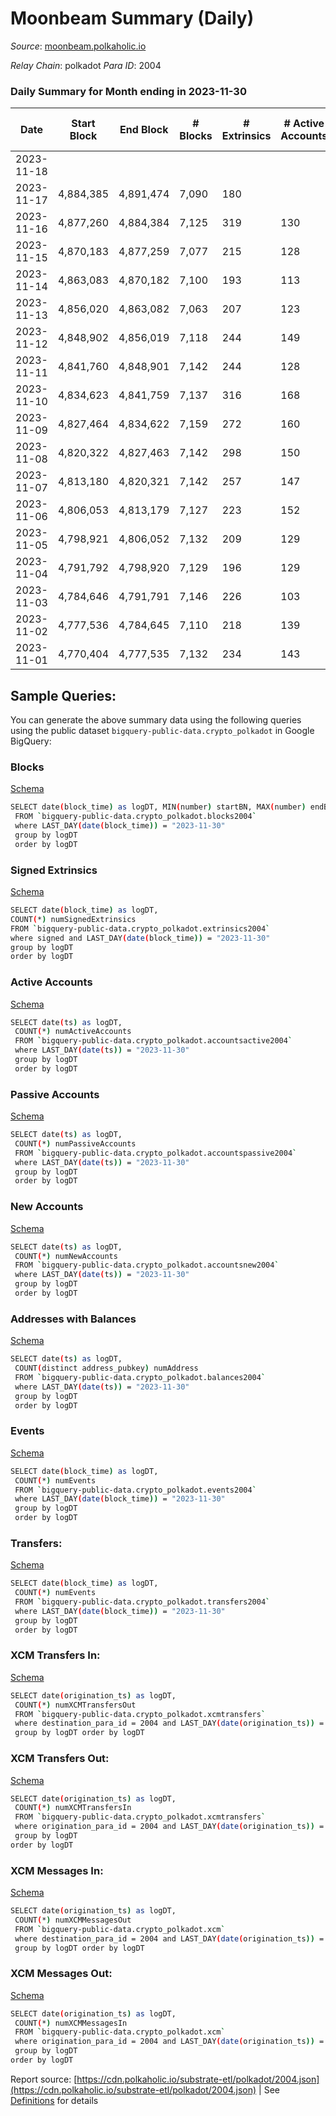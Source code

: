 # Moonbeam Summary (Daily)

_Source_: [moonbeam.polkaholic.io](https://moonbeam.polkaholic.io)

*Relay Chain*: polkadot
*Para ID*: 2004



### Daily Summary for Month ending in 2023-11-30


| Date    | Start Block | End Block | # Blocks | # Extrinsics | # Active Accounts | # Passive Accounts | # New Accounts | # Addresses | # Events  | # Transfers ($USD) | # XCM Transfers In ($USD) | # XCM Transfers Out ($USD) | # XCM In | # XCM Out | Issues |
|---------|-------------|-----------|----------|--------------|-------------------|--------------------|----------------|-------------|-----------|--------------------|---------------------------|----------------------------|----------|-----------|--------|
| 2023-11-18 |  |  |  |  |  |  |  |  |  |   |   |   |  |  |  |
| 2023-11-17 | 4,884,385 | 4,891,474 | 7,090 | 180 |  |  |  |  | 914,319 | 20,784 ($2,766,526.21) | 179 ($229,616.69) | 62 ($76,430.83) | 243 | 197 |  |
| 2023-11-16 | 4,877,260 | 4,884,384 | 7,125 | 319 | 130 |  | 1,801 | 1,476,402 | 1,024,519 | 33,495 ($4,855,057.41) | 134 ($507,363.89) | 74 ($109,056.19) | 172 | 185 |  |
| 2023-11-15 | 4,870,183 | 4,877,259 | 7,077 | 215 | 128 |  |  | 1,481,593 | 1,285,733 | 20,556 ($5,368,573.13) | 146 ($296,647.43) | 71 ($17,164.19) | 208 | 248 |  |
| 2023-11-14 | 4,863,083 | 4,870,182 | 7,100 | 193 | 113 |  | 1,084 | 1,480,533 | 916,081 | 22,213 ($4,671,790.65) | 161 ($1,649,267.31) | 107 ($21,187.58) | 248 | 291 |  |
| 2023-11-13 | 4,856,020 | 4,863,082 | 7,063 | 207 | 123 |  | 974 | 1,479,476 | 1,142,517 | 20,126 ($3,742,043.59) | 95 ($107,249.38) | 112 ($131,303.70) | 164 | 224 |  |
| 2023-11-12 | 4,848,902 | 4,856,019 | 7,118 | 244 | 149 |  | 1,684 | 1,478,529 | 1,065,118 | 24,785 ($7,241,460.10) | 124 ($246,922.09) | 76 ($58,545.40) | 258 | 277 |  |
| 2023-11-11 | 4,841,760 | 4,848,901 | 7,142 | 244 | 128 |  | 1,617 | 1,476,886 | 950,816 | 22,759 ($6,733,535.14) | 128 ($191,523.59) | 60 ($53,002.16) | 247 | 243 |  |
| 2023-11-10 | 4,834,623 | 4,841,759 | 7,137 | 316 | 168 |  |  | 1,475,301 | 975,837 | 24,403 ($7,900,141.10) | 218 ($435,727.32) | 130 ($131,588.30) | 283 | 265 |  |
| 2023-11-09 | 4,827,464 | 4,834,622 | 7,159 | 272 | 160 |  | 1,073 | 1,474,902 | 950,324 | 26,817 ($7,019,900.55) | 183 ($464,057.15) | 94 ($138,937.65) | 241 | 260 |  |
| 2023-11-08 | 4,820,322 | 4,827,463 | 7,142 | 298 | 150 |  |  | 1,473,868 | 1,026,675 | 27,484 ($9,549,570.12) | 170 ($606,662.91) | 75 ($33,701.28) | 214 | 168 |  |
| 2023-11-07 | 4,813,180 | 4,820,321 | 7,142 | 257 | 147 |  | 1,176 | 1,472,727 | 1,019,144 | 23,456 ($4,809,500.58) | 125 ($312,520.83) | 57 ($62,472.08) | 162 | 152 |  |
| 2023-11-06 | 4,806,053 | 4,813,179 | 7,127 | 223 | 152 |  | 1,438 | 1,471,582 | 1,279,107 | 35,914 ($3,265,349.20) | 116 ($260,405.33) | 72 ($39,695.59) | 161 | 185 |  |
| 2023-11-05 | 4,798,921 | 4,806,052 | 7,132 | 209 | 129 |  |  | 1,470,184 | 1,066,417 | 27,583 ($3,752,647.67) | 95 ($277,563.56) | 43 ($88,555.17) | 157 | 132 |  |
| 2023-11-04 | 4,791,792 | 4,798,920 | 7,129 | 196 | 129 |  | 2,359 | 1,468,562 | 1,064,555 | 23,584 ($2,794,250.52) | 132 ($480,311.70) | 44 ($12,717.80) | 193 | 160 |  |
| 2023-11-03 | 4,784,646 | 4,791,791 | 7,146 | 226 | 103 |  |  | 1,466,232 | 860,724 | 19,725 ($2,006,389.45) | 97 ($231,530.53) | 62 ($39,340.69) | 162 | 173 |  |
| 2023-11-02 | 4,777,536 | 4,784,645 | 7,110 | 218 | 139 |  | 1,386 | 1,464,430 | 1,192,187 | 25,611 ($3,813,246.45) | 134 ($512,928.42) | 50 ($55,452.88) | 181 | 146 |  |
| 2023-11-01 | 4,770,404 | 4,777,535 | 7,132 | 234 | 143 |  | 1,581 | 1,463,065 | 973,549 | 24,394 ($3,615,298.04) | 150 ($185,361.48) | 83 ($48,606.11) | 225 | 199 |  |

## Sample Queries:
You can generate the above summary data using the following queries using the public dataset `bigquery-public-data.crypto_polkadot` in Google BigQuery:


### Blocks 

[Schema](https://github.com/colorfulnotion/substrate-etl/blob/main/schema/blocks.json)

```bash
SELECT date(block_time) as logDT, MIN(number) startBN, MAX(number) endBN, COUNT(*) numBlocks 
 FROM `bigquery-public-data.crypto_polkadot.blocks2004`  
 where LAST_DAY(date(block_time)) = "2023-11-30" 
 group by logDT 
 order by logDT
```

### Signed Extrinsics 

[Schema](https://github.com/colorfulnotion/substrate-etl/blob/main/schema/extrinsics.json)

```bash
SELECT date(block_time) as logDT, 
COUNT(*) numSignedExtrinsics 
FROM `bigquery-public-data.crypto_polkadot.extrinsics2004`  
where signed and LAST_DAY(date(block_time)) = "2023-11-30" 
group by logDT 
order by logDT
```

### Active Accounts 

[Schema](https://github.com/colorfulnotion/substrate-etl/blob/main/schema/accountsactive.json)

```bash
SELECT date(ts) as logDT, 
 COUNT(*) numActiveAccounts 
 FROM `bigquery-public-data.crypto_polkadot.accountsactive2004` 
 where LAST_DAY(date(ts)) = "2023-11-30" 
 group by logDT 
 order by logDT
```

### Passive Accounts 

[Schema](https://github.com/colorfulnotion/substrate-etl/blob/main/schema/accountspassive.json)

```bash
SELECT date(ts) as logDT, 
 COUNT(*) numPassiveAccounts 
 FROM `bigquery-public-data.crypto_polkadot.accountspassive2004` 
 where LAST_DAY(date(ts)) = "2023-11-30" 
 group by logDT 
 order by logDT
```

### New Accounts 

[Schema](https://github.com/colorfulnotion/substrate-etl/blob/main/schema/accountsnew.json)

```bash
SELECT date(ts) as logDT, 
 COUNT(*) numNewAccounts 
 FROM `bigquery-public-data.crypto_polkadot.accountsnew2004` 
 where LAST_DAY(date(ts)) = "2023-11-30" 
 group by logDT
 order by logDT
```

### Addresses with Balances 

[Schema](https://github.com/colorfulnotion/substrate-etl/blob/main/schema/balances.json)

```bash
SELECT date(ts) as logDT,
 COUNT(distinct address_pubkey) numAddress 
 FROM `bigquery-public-data.crypto_polkadot.balances2004` 
 where LAST_DAY(date(ts)) = "2023-11-30" 
 group by logDT 
 order by logDT
```

### Events 

[Schema](https://github.com/colorfulnotion/substrate-etl/blob/main/schema/events.json)

```bash
SELECT date(block_time) as logDT, 
 COUNT(*) numEvents 
 FROM `bigquery-public-data.crypto_polkadot.events2004` 
 where LAST_DAY(date(block_time)) = "2023-11-30" 
 group by logDT 
 order by logDT
```

### Transfers:

[Schema](https://github.com/colorfulnotion/substrate-etl/blob/main/schema/transfers.json)

```bash
SELECT date(block_time) as logDT, 
 COUNT(*) numEvents 
 FROM `bigquery-public-data.crypto_polkadot.transfers2004` 
 where LAST_DAY(date(block_time)) = "2023-11-30" 
 group by logDT 
 order by logDT
```

### XCM Transfers In: 

[Schema](https://github.com/colorfulnotion/substrate-etl/blob/main/schema/xcmtransfers.json)

```bash
SELECT date(origination_ts) as logDT, 
 COUNT(*) numXCMTransfersOut 
 FROM `bigquery-public-data.crypto_polkadot.xcmtransfers` 
 where destination_para_id = 2004 and LAST_DAY(date(origination_ts)) = "2023-11-30" 
 group by logDT order by logDT
```

### XCM Transfers Out: 

[Schema](https://github.com/colorfulnotion/substrate-etl/blob/main/schema/xcmtransfers.json)

```bash
SELECT date(origination_ts) as logDT, 
 COUNT(*) numXCMTransfersIn 
 FROM `bigquery-public-data.crypto_polkadot.xcmtransfers` 
 where origination_para_id = 2004 and LAST_DAY(date(origination_ts)) = "2023-11-30" 
 group by logDT 
order by logDT
```

### XCM Messages In: 

[Schema](https://github.com/colorfulnotion/substrate-etl/blob/main/schema/xcm.json)

```bash
SELECT date(origination_ts) as logDT, 
 COUNT(*) numXCMMessagesOut 
 FROM `bigquery-public-data.crypto_polkadot.xcm` 
 where destination_para_id = 2004 and LAST_DAY(date(origination_ts)) = "2023-11-30" 
 group by logDT order by logDT
```

### XCM Messages Out: 

[Schema](https://github.com/colorfulnotion/substrate-etl/blob/main/schema/xcm.json)

```bash
SELECT date(origination_ts) as logDT, 
 COUNT(*) numXCMMessagesIn 
 FROM `bigquery-public-data.crypto_polkadot.xcm` 
 where origination_para_id = 2004 and LAST_DAY(date(origination_ts)) = "2023-11-30" 
 group by logDT 
order by logDT
```


Report source: [https://cdn.polkaholic.io/substrate-etl/polkadot/2004.json](https://cdn.polkaholic.io/substrate-etl/polkadot/2004.json) | See [Definitions](/DEFINITIONS.md) for details
